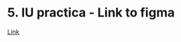 # 5. IU practica - Link to figma

[Link](https://www.figma.com/file/Z9MJjcPj7pZ1GYGa8vzYVR/AbogaBot?node-id=3%3A65)
